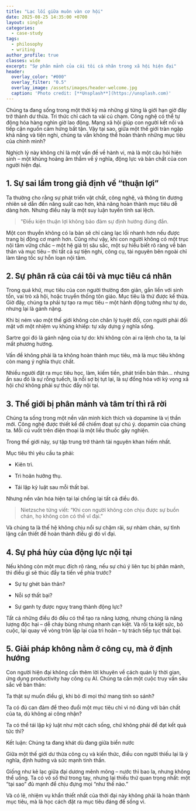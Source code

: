 ```yaml
---
title: "Lạc lối giữa muôn vàn cơ hội"
date: 2025-08-25 14:35:00 +0700
layout: single
categories:
  - case-study
tags:
  - philosophy
  - writing
author_profile: true
classes: wide
excerpt: "Sự phân mảnh của cái tôi cá nhân trong xã hội hiện đại"
header:
  overlay_color: "#000"
  overlay_filter: "0.5"
  overlay_image: /assets/images/header-welcome.jpg
  caption: 'Photo credit: [**Unsplash**](https://unsplash.com)'
---
```



Chúng ta đang sống trong một thời kỳ mà những gì từng là giới hạn giờ đây trở thành dư thừa. Tri thức chỉ cách ta vài cú chạm. Công nghệ có thể tự động hóa hàng nghìn giờ lao động. Mạng xã hội giúp con người kết nối và tiếp cận nguồn cảm hứng bất tận. Vậy tại sao, giữa một thế giới tràn ngập khả năng và tiện nghi, chúng ta vẫn không thể hoàn thành những mục tiêu của chính mình?

Nghịch lý này không chỉ là một vấn đề về hành vi, mà là một câu hỏi hiện sinh – một khủng hoảng âm thầm về ý nghĩa, động lực và bản chất của con người hiện đại.

## 1. Sự sai lầm trong giả định về “thuận lợi”

Ta thường cho rằng sự phát triển vật chất, công nghệ, và thông tin đương nhiên sẽ dẫn đến năng suất cao hơn, khả năng hoàn thành mục tiêu dễ dàng hơn. Nhưng điều này là một suy luận tuyến tính sai lệch.

>"Điều kiện thuận lợi không bảo đảm sự định hướng đúng đắn.

Một con thuyền không có la bàn sẽ chỉ càng lạc lối nhanh hơn nếu được trang bị động cơ mạnh hơn. Cũng như vậy, khi con người không có một trục nội tâm vững chắc – một hệ giá trị sâu sắc, một sự hiểu biết rõ ràng về bản thân và mục tiêu – thì tất cả sự tiện nghi, công cụ, tài nguyên bên ngoài chỉ làm tăng tốc sự hỗn loạn nội tâm.

## 2. Sự phân rã của cái tôi và mục tiêu cá nhân

Trong quá khứ, mục tiêu của con người thường đơn giản, gắn liền với sinh tồn, vai trò xã hội, hoặc truyền thống tôn giáo. Mục tiêu là thứ được kế thừa. Giờ đây, chúng ta phải tự tạo ra mục tiêu – một hành động tưởng như tự do, nhưng lại là gánh nặng.

Khi bị ném vào một thế giới không còn chân lý tuyệt đối, con người phải đối mặt với một nhiệm vụ khủng khiếp: tự xây dựng ý nghĩa sống.

Sartre gọi đó là gánh nặng của tự do: khi không còn ai ra lệnh cho ta, ta lại mất phương hướng.

Vấn đề không phải là ta không hoàn thành mục tiêu, mà là mục tiêu không còn mang ý nghĩa thực chất.

Nhiều người đặt ra mục tiêu học, làm, kiếm tiền, phát triển bản thân… nhưng ẩn sau đó là sự rỗng tuếch, là nỗi sợ bị tụt lại, là sự đồng hóa với kỳ vọng xã hội chứ không phải sự thúc đẩy nội tại.

## 3. Thế giới bị phân mảnh và tâm trí thì rã rời

Chúng ta sống trong một nền văn minh kích thích và dopamine là vị thần mới. Công nghệ được thiết kế để chiếm đoạt sự chú ý. dopamin của chúng ta. Mỗi cú vuốt trên điện thoại là một liều thuốc gây nghiện.

Trong thế giới này, sự tập trung trở thành tài nguyên khan hiếm nhất.

Mục tiêu thì yêu cầu ta phải:

- Kiên trì.

- Trì hoãn hưởng thụ.

- Tái lập kỷ luật sau mỗi thất bại.

Nhưng nền văn hóa hiện tại lại chống lại tất cả điều đó.

>Nietzsche từng viết: “Khi con người không còn chịu được sự buồn chán, họ không còn có thể vĩ đại.”

Và chúng ta là thế hệ không chịu nổi sự chậm rãi, sự nhàm chán, sự tĩnh lặng cần thiết để hoàn thành điều gì đó vĩ đại.

## 4. Sự phá hủy của động lực nội tại

Nếu không còn một mục đích rõ ràng, nếu sự chú ý liên tục bị phân mảnh, thì điều gì sẽ thúc đẩy ta tiến về phía trước?

- Sự tự ghét bản thân?

- Nỗi sợ thất bại?

- Sự ganh tỵ được nguỵ trang thành động lực?

Tất cả những điều đó đều có thể tạo ra năng lượng, nhưng chúng là năng lượng độc hại – dễ cháy bùng nhưng nhanh cạn kiệt. Và rồi ta kiệt sức, bỏ cuộc, lại quay về vòng tròn lặp lại của trì hoãn – tự trách tiếp tục thất bại.

## 5. Giải pháp không nằm ở công cụ, mà ở định hướng

Con người hiện đại không cần thêm lời khuyên về cách quản lý thời gian, ứng dụng productivity hay công cụ AI. Chúng ta cần một cuộc truy vấn sâu sắc về bản thân:

Ta thật sự muốn điều gì, khi bỏ đi mọi thứ mang tính so sánh?

Ta có đủ can đảm để theo đuổi một mục tiêu chỉ vì nó đúng với bản chất của ta, dù không ai công nhận?

Ta có thể tái lập kỷ luật như một cách sống, chứ không phải để đạt kết quả tức thì?

Kết luận: Chúng ta đang khát dù đang giữa biển nước

Giữa một thế giới dư thừa công cụ và kiến thức, điều con người thiếu lại là ý nghĩa, định hướng và sức mạnh tinh thần.

Giống như kẻ lạc giữa đại dương mênh mông – nước thì bao la, nhưng không thể uống. Ta có vô số thứ trong tay, nhưng lại thiếu thứ quan trọng nhất: một “tại sao” đủ mạnh để chịu đựng mọi “như thế nào.”

Và có lẽ, nhiệm vụ khẩn thiết nhất của thời đại này không phải là hoàn thành mục tiêu, mà là học cách đặt ra mục tiêu đáng để sống vì.

